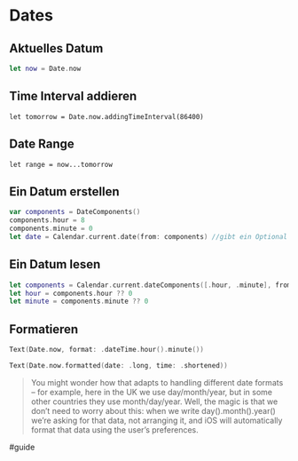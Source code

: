 # Dates

## Aktuelles Datum
```swift
let now = Date.now
```

## Time Interval addieren

```
let tomorrow = Date.now.addingTimeInterval(86400)
```

## Date Range

```
let range = now...tomorrow
```

## Ein Datum erstellen
```swift
var components = DateComponents()
components.hour = 8
components.minute = 0
let date = Calendar.current.date(from: components) //gibt ein Optional zurück
```

## Ein Datum lesen
```swift
let components = Calendar.current.dateComponents([.hour, .minute], from: someDate)
let hour = components.hour ?? 0
let minute = components.minute ?? 0
```

## Formatieren
```swift
Text(Date.now, format: .dateTime.hour().minute())
```

```swift
Text(Date.now.formatted(date: .long, time: .shortened))
```

> You might wonder how that adapts to handling different date formats – for example, here in the UK we use day/month/year, but in some other countries they use month/day/year. Well, the magic is that we don’t need to worry about this: when we write day().month().year() we’re asking for that data, not arranging it, and iOS will automatically format that data using the user’s preferences.



#guide
